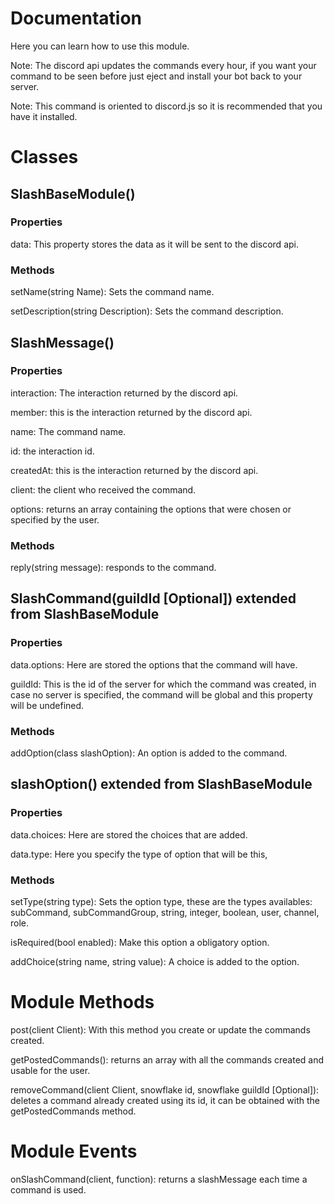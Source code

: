 # Documentation
Here you can learn how to use this module.

Note: The discord api updates the commands every hour, if you want your command to be seen before just eject and install your bot back to your server.

Note: This command is oriented to discord.js so it is recommended that you have it installed.

# Classes


## SlashBaseModule()

### Properties

data: This property stores the data as it will be sent to the discord api.

### Methods

setName(string Name): Sets the command name.

setDescription(string Description): Sets the command description.




## SlashMessage()

### Properties

interaction: The interaction returned by the discord api.

member: this is the interaction returned by the discord api.

name: The command name.

id: the interaction id.

createdAt: this is the interaction returned by the discord api.

client: the client who received the command.

options: returns an array containing the options that were chosen or specified by the user.

### Methods

reply(string message): responds to the command.



## SlashCommand(guildId [Optional]) extended from SlashBaseModule

### Properties

data.options: Here are stored the options that the command will have.

guildId: This is the id of the server for which the command was created, in case no server is specified, the command will be global and this property will be undefined.

### Methods

addOption(class slashOption): An option is added to the command.




## slashOption() extended from SlashBaseModule

### Properties

data.choices: Here are stored the choices that are added.

data.type: Here you specify the type of option that will be this, 

### Methods

setType(string type): Sets the option type, these are the types availables: subCommand, subCommandGroup, string, integer, boolean, user, channel, role.

isRequired(bool enabled): Make this option a obligatory option.

addChoice(string name, string value): A choice is added to the option.




# Module Methods


post(client Client): With this method you create or update the commands created.

getPostedCommands(): returns an array with all the commands created and usable for the user.

removeCommand(client Client, snowflake id, snowflake guildId [Optional]): deletes a command already created using its id, it can be obtained with the getPostedCommands method.

# Module Events

onSlashCommand(client, function): returns a slashMessage each time a command is used.
